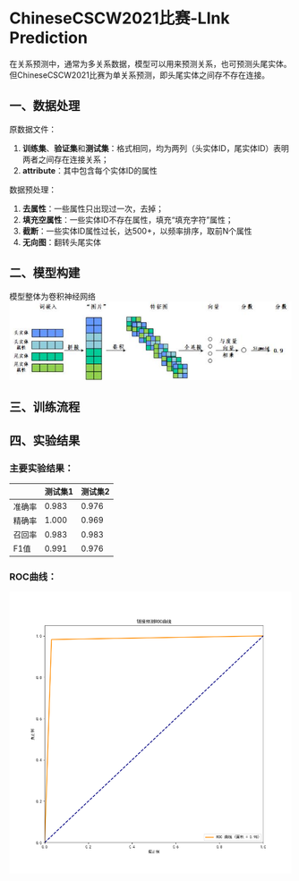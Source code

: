 # ChineseCSCW2021比赛-LInk Prediction

在关系预测中，通常为多关系数据，模型可以用来预测关系，也可预测头尾实体。但ChineseCSCW2021比赛为单关系预测，即头尾实体之间存不存在连接。

## 一、数据处理

原数据文件：

1. **训练集**、**验证集**和**测试集**：格式相同，均为两列（头实体ID，尾实体ID）表明两者之间存在连接关系；
2. **attribute**：其中包含每个实体ID的属性

数据预处理：

1. **去属性**：一些属性只出现过一次，去掉；
2. **填充空属性**：一些实体ID不存在属性，填充“填充字符”属性；
3. **截断**：一些实体ID属性过长，达500+，以频率排序，取前N个属性
4. **无向图**：翻转头尾实体

## 二、模型构建

模型整体为卷积神经网络
![model_achitecture](https://github.com/hopkin-ghp/LP/blob/master/%E6%A8%A1%E5%9E%8B%E7%BB%93%E6%9E%84.jpg)

## 三、训练流程


## 四、实验结果
### 主要实验结果：

||测试集1|测试集2|
|:--|:--|:--|
|准确率	|0.983	|0.976|
|精确率	|1.000	|0.969|
|召回率	|0.983	|0.983|
|F1值	|0.991	|0.976|


### ROC曲线：
![ROC](https://github.com/hopkin-ghp/LP/blob/master/ROC%E6%9B%B2%E7%BA%BF.png)
